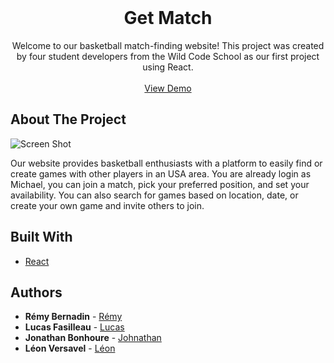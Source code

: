 <br/>
<p align="center">
  <h1 align="center">Get Match</h1>

  <p align="center">
    Welcome to our basketball match-finding website! This project was created by four student developers from the Wild Code School as our first project using React.
    <br/>
    <br/>
    <a href="https://get-match.netlify.app/">View Demo</a>
  </p>
</p>


## About The Project

![Screen Shot](screenshot.png)

Our website provides basketball enthusiasts with a platform to easily find or create games with other players in an USA area. You are already login as Michael, you can join a match, pick your preferred position, and set your availability. You can also search for games based on location, date, or create your own game and invite others to join.

## Built With

* [React](https://fr.reactjs.org/)

## Authors

* **Rémy Bernadin** - [Rémy](https://github.com/Remy-B-prog)
* **Lucas Fasilleau** - [Lucas](https://github.com/madashii)
* **Jonathan Bonhoure** - [Johnathan](https://github.com/SkullZRulZ)
* **Léon Versavel** - [Léon](https://github.com/Jesuisleon)


